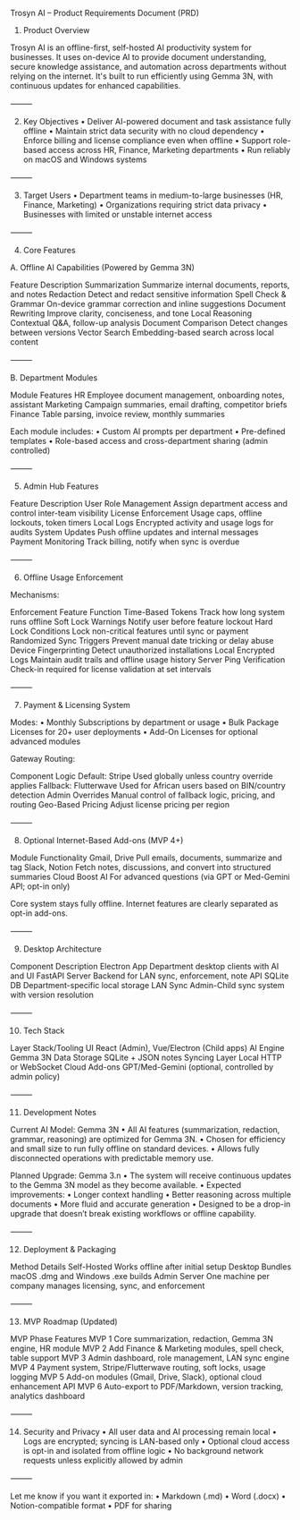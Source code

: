 Trosyn AI – Product Requirements Document (PRD)

1. Product Overview

Trosyn AI is an offline-first, self-hosted AI productivity system for businesses. It uses on-device AI to provide document understanding, secure knowledge assistance, and automation across departments without relying on the internet. It's built to run efficiently using Gemma 3N, with continuous updates for enhanced capabilities.

⸻

2. Key Objectives
	•	Deliver AI-powered document and task assistance fully offline
	•	Maintain strict data security with no cloud dependency
	•	Enforce billing and license compliance even when offline
	•	Support role-based access across HR, Finance, Marketing departments
	•	Run reliably on macOS and Windows systems

⸻

3. Target Users
	•	Department teams in medium-to-large businesses (HR, Finance, Marketing)
	•	Organizations requiring strict data privacy
	•	Businesses with limited or unstable internet access

⸻

4. Core Features

A. Offline AI Capabilities (Powered by Gemma 3N)

Feature	Description
Summarization	Summarize internal documents, reports, and notes
Redaction	Detect and redact sensitive information
Spell Check & Grammar	On-device grammar correction and inline suggestions
Document Rewriting	Improve clarity, conciseness, and tone
Local Reasoning	Contextual Q&A, follow-up analysis
Document Comparison	Detect changes between versions
Vector Search	Embedding-based search across local content


⸻

B. Department Modules

Module	Features
HR	Employee document management, onboarding notes, assistant
Marketing	Campaign summaries, email drafting, competitor briefs
Finance	Table parsing, invoice review, monthly summaries

Each module includes:
	•	Custom AI prompts per department
	•	Pre-defined templates
	•	Role-based access and cross-department sharing (admin controlled)

⸻

5. Admin Hub Features

Feature	Description
User Role Management	Assign department access and control inter-team visibility
License Enforcement	Usage caps, offline lockouts, token timers
Local Logs	Encrypted activity and usage logs for audits
System Updates	Push offline updates and internal messages
Payment Monitoring	Track billing, notify when sync is overdue


⸻

6. Offline Usage Enforcement

Mechanisms:

Enforcement Feature	Function
Time-Based Tokens	Track how long system runs offline
Soft Lock Warnings	Notify user before feature lockout
Hard Lock Conditions	Lock non-critical features until sync or payment
Randomized Sync Triggers	Prevent manual date tricking or delay abuse
Device Fingerprinting	Detect unauthorized installations
Local Encrypted Logs	Maintain audit trails and offline usage history
Server Ping Verification	Check-in required for license validation at set intervals


⸻

7. Payment & Licensing System

Modes:
	•	Monthly Subscriptions by department or usage
	•	Bulk Package Licenses for 20+ user deployments
	•	Add-On Licenses for optional advanced modules

Gateway Routing:

Component	Logic
Default: Stripe	Used globally unless country override applies
Fallback: Flutterwave	Used for African users based on BIN/country detection
Admin Overrides	Manual control of fallback logic, pricing, and routing
Geo-Based Pricing	Adjust license pricing per region


⸻

8. Optional Internet-Based Add-ons (MVP 4+)

Module	Functionality
Gmail, Drive	Pull emails, documents, summarize and tag
Slack, Notion	Fetch notes, discussions, and convert into structured summaries
Cloud Boost AI	For advanced questions (via GPT or Med-Gemini API; opt-in only)

Core system stays fully offline. Internet features are clearly separated as opt-in add-ons.

⸻

9. Desktop Architecture

Component	Description
Electron App	Department desktop clients with AI and UI
FastAPI Server	Backend for LAN sync, enforcement, note API
SQLite DB	Department-specific local storage
LAN Sync	Admin-Child sync system with version resolution


⸻

10. Tech Stack

Layer	Stack/Tooling
UI	React (Admin), Vue/Electron (Child apps)
AI Engine	Gemma 3N
Data Storage	SQLite + JSON notes
Syncing Layer	Local HTTP or WebSocket
Cloud Add-ons	GPT/Med-Gemini (optional, controlled by admin policy)


⸻

11. Development Notes

Current AI Model: Gemma 3N
	•	All AI features (summarization, redaction, grammar, reasoning) are optimized for Gemma 3N.
	•	Chosen for efficiency and small size to run fully offline on standard devices.
	•	Allows fully disconnected operations with predictable memory use.

Planned Upgrade: Gemma 3.n
	•	The system will receive continuous updates to the Gemma 3N model as they become available.
	•	Expected improvements:
	•	Longer context handling
	•	Better reasoning across multiple documents
	•	More fluid and accurate generation
	•	Designed to be a drop-in upgrade that doesn’t break existing workflows or offline capability.

⸻

12. Deployment & Packaging

Method	Details
Self-Hosted	Works offline after initial setup
Desktop Bundles	macOS .dmg and Windows .exe builds
Admin Server	One machine per company manages licensing, sync, and enforcement


⸻

13. MVP Roadmap (Updated)

MVP Phase	Features
MVP 1	Core summarization, redaction, Gemma 3N engine, HR module
MVP 2	Add Finance & Marketing modules, spell check, table support
MVP 3	Admin dashboard, role management, LAN sync engine
MVP 4	Payment system, Stripe/Flutterwave routing, soft locks, usage logging
MVP 5	Add-on modules (Gmail, Drive, Slack), optional cloud enhancement API
MVP 6	Auto-export to PDF/Markdown, version tracking, analytics dashboard


⸻

14. Security and Privacy
	•	All user data and AI processing remain local
	•	Logs are encrypted; syncing is LAN-based only
	•	Optional cloud access is opt-in and isolated from offline logic
	•	No background network requests unless explicitly allowed by admin

⸻

Let me know if you want it exported in:
	•	Markdown (.md)
	•	Word (.docx)
	•	Notion-compatible format
	•	PDF for sharing